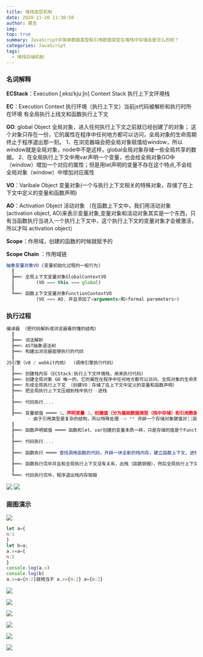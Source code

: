 ```yaml
---
title: 堆栈底层机制
date: 2020-11-20 11:30:50
author: 慕言
img: 
top: true
summary: JavaScript中简单数据类型和引用数据类型在堆栈中存储会是怎么的呢？
categories: JavaScript
tags:
  - 堆栈存储机制
---
```

### 名词解释

**ECStack**：Execution [ˌeksɪˈkjuːʃn] Context Stack 执行上下文环境栈

**EC**：Execution Context 执行环境（执行上下文）当前js代码被解析和执行时所在环境 有全局执行上线文和函数执行上下文

**GO**: global Object 全局对象，进入任何执行上下文之前就已经创建了的对象； 这个对象只存在一份，它的属性在程序中任何地方都可以访问，全局对象的生命周期终止于程序退出那一刻。
        1、在浏览器端会把全局对象赋值给window，所以window就是全局对象，node中不是这样，global全局对象存储一些全局共享的数据。
        2、在全局执行上下文中用var声明一个变量，也会给全局对象GO中（window）增加一个对应的属性；但是用let声明的变量不存在这个特点,不会给全局对象（window）中增加对应属性

**VO**：Varibale Object 变量对象(一个与执行上下文相关的特殊对象，存储了在上下文中定义的变量和函数声明)

**AO**：Activation Object 活动对象 （在函数上下文中，我们用活动对象(activation object, AO)来表示变量对象,变量对象和活动对象其实是一个东西，只有当函数执行当进入一个执行上下文中，这个执行上下文的变量对象才会被激活，所以才叫 activation object）

**Scope**：作用域，创建的函数的时候就赋予的

**Scope Chain** ：作用域链
```js
抽象变量对象VO (变量初始化过程的一般行为)
  ║
  ╠══> 全局上下文变量对象GlobalContextVO
  ║        (VO === this === global)
  ║
  ╚══> 函数上下文变量对象FunctionContextVO
           (VO === AO, 并且添加了<arguments>和<formal parameters>)
```
### 执行过程

```js
编译器 （把代码解析成浏览器看的懂的结构）
  ║
  ╠══> 词法解析
  ╠══> AST抽象语法树
  ╠══> 构建出浏览器能够执行的代码
  ║
JS引擎（v8 / webkit内核） （调用引擎执行代码）   
  ║
  ╠══> 创建栈内存（ECStack:执行上下文环境栈，用来执行代码）
  ╠══> 创建全局对象 GO 唯一的，它的属性在程序中任何地方都可以访问，全局对象的生命周期终止于程序退出那一刻
  ╠══> 形成全局执行上下文 （创建VO：存储了在上下文中定义的变量和函数声明）
  ╠══> 把全局执行上下文压缩到栈中执行--进栈
  ║
  ╠══> 代码执行....
  ║                 
  ╠══> 变量赋值 ════ 1、声明变量 2、创建值（分为基础数据类型（栈中存储）和引用数据类型（堆中存储））3、赋值（变量和值关联）
        - 由于引用类型是复杂的结构，所以特殊处理--> ** 开辟一个存储对象键值对||函数体代码字符串的内存空间** **堆内存** 有一个可被查找的16进制地址 在赋值操作时会把地址给予变量
  ║
  ╠══> 函数声明赋值 ════ 函数和let、var创建的变量本质一样，只是存储的值是个Function类型的值 1、声明变量 2、创建值 （函数类型，存储在堆中。存储的的是函数体代码字符串和键值对形式 例如：键值对有 arguments:null,length:0 ,name: "fn",__proto__: ƒ ()...等等）3、赋值（变量和值关联） 4、初始化当前函数的作用域（创建函数时当前执行上下文存储变量的地方）注意：在非严格模式下，形参、实参、arguments对象会建立一种映射机制，改变其中一个会影响其他。严格模式下不会。
  ║
  ╠══> 代码执行....
  ║
  ╠══> 函数执行 ════ 查找调用函数的代码，开辟一块全新的栈内存，建立函数上下文，进栈执行；初始化this指向、初始化作用域链、创建变量对象VO (-创建arguments对象 -创建形参变量并赋值 -有变量提升话变量提升    )、代码执行
  ║
  ╠══> 函数执行完毕并且和全局执行上下文没有关系，出栈（函数销毁），然后全局执行上下文执行（有关系不出栈，压缩到栈底，把全局上线文拿上来执行）
  ║
  ╚══> 代码执行完毕，程序退出栈内存销毁

```
![](/img/duizhan/2.png)
![](/img/duizhan/1.png)

### 画图演示

![](/img/duizhan/3.png)

```js
let a={
n:1
}
let b=a;
a.x=a={
n:2
}
console.log(a.x)
console.log(b)
a.x=a={n:2}就相当于 a.x={n:2} a={n:2}
```
![](/img/duizhan/4.png)

![](/img/duizhan/5.png)

![](/img/duizhan/6.png)

![](/img/duizhan/7.png)

![](/img/duizhan/8.png)

![](/img/duizhan/9.png)

